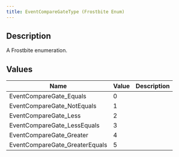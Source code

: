 ```yaml
---
title: EventCompareGateType (Frostbite Enum)
---
```

## Description

A Frostbite enumeration.

## Values

| Name                            | Value | Description |
| ------------------------------- | ----- | ----------- |
| EventCompareGate\_Equals        | 0     |             |
| EventCompareGate\_NotEquals     | 1     |             |
| EventCompareGate\_Less          | 2     |             |
| EventCompareGate\_LessEquals    | 3     |             |
| EventCompareGate\_Greater       | 4     |             |
| EventCompareGate\_GreaterEquals | 5     |             |
